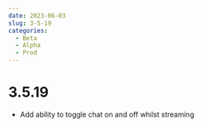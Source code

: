 ```yaml
---
date: 2023-06-03
slug: 3-5-19
categories:
  - Beta
  - Alpha
  - Prod
---
```

# 3.5.19

- Add ability to toggle chat on and off whilst streaming
